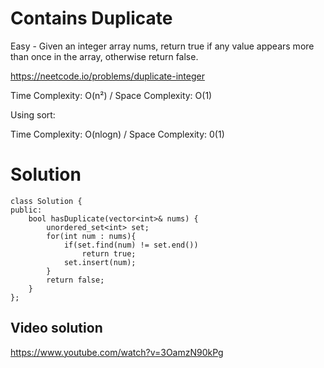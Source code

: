 # Contains Duplicate
Easy - Given an integer array nums, return true if any value appears more than once in the array, otherwise return false.

https://neetcode.io/problems/duplicate-integer

Time Complexity: O(n²) / Space Complexity: O(1)

Using sort:

Time Complexity: O(nlogn) / Space Complexity: 0(1)

# Solution
```
class Solution {
public:
    bool hasDuplicate(vector<int>& nums) {
        unordered_set<int> set;
        for(int num : nums){
            if(set.find(num) != set.end())
                return true;
            set.insert(num);
        }
        return false;
    }
};
```

## Video solution
https://www.youtube.com/watch?v=3OamzN90kPg


